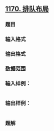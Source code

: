 ## [1170. 排队布局](https://www.acwing.com/problem/content/solution/1172/1/)

### 题目

### 输入格式

### 输出格式

### 数据范围

### 输入样例：

```

```

### 输出样例：

```

```

### 题解